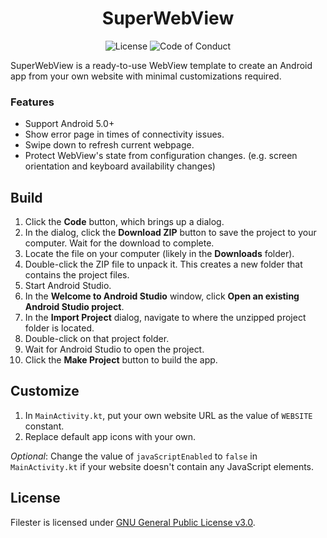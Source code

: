 <h1 align="center">
     SuperWebView
</h1>
<p align="center">
     <a style="text-decoration:none" href="LICENSE">
          <img src="https://img.shields.io/github/license/roozbehzarei/filester" alt="License" />
     </a>
     <a style="text-decoration:none" href="CODE_OF_CONDUCT.md">
          <img src="https://img.shields.io/badge/Contributor%20Covenant-2.1-4baaaa.svg" alt="Code of Conduct" />
     </a>
</p>

SuperWebView is a ready-to-use WebView template to create an Android app from your own website with minimal customizations required.

### Features
* Support Android 5.0+
* Show error page in times of connectivity issues.
* Swipe down to refresh current webpage.
* Protect WebView's state from configuration changes. (e.g. screen orientation and keyboard availability changes)

## Build
1. Click the **Code** button, which brings up a dialog.
2. In the dialog, click the **Download ZIP** button to save the project to your computer. Wait for the download to complete.
3. Locate the file on your computer (likely in the **Downloads** folder).
4. Double-click the ZIP file to unpack it. This creates a new folder that contains the project files.
5. Start Android Studio.
6. In the **Welcome to Android Studio** window, click **Open an existing Android Studio project**.
7. In the **Import Project** dialog, navigate to where the unzipped project folder is located.
8. Double-click on that project folder.
9. Wait for Android Studio to open the project.
10. Click the **Make Project** button to build the app.

## Customize
1. In `MainActivity.kt`, put your own website URL as the value of `WEBSITE` constant.
2. Replace default app icons with your own.

*Optional*: Change the value of `javaScriptEnabled` to `false` in `MainActivity.kt` if your website doesn't contain any JavaScript elements.

## License
Filester is licensed under [GNU General Public License v3.0](LICENSE).

